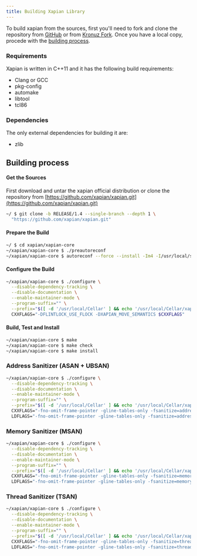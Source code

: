 ```yaml
---
title: Building Xapian Library
---
```


[GitHub]: https://github.com/xapian/xapian
[Kronuz Fork]: https://github.com/Kronuz/xapian

To build xapian from the sources, first you'll need to fork and clone the
repository from [GitHub] or from [Kronuz Fork]. Once you have a local copy,
procede with the [building process](#building-process).


### Requirements

Xapian is written in C++11 and it has the following build requirements:

* Clang or GCC
* pkg-config
* automake
* libtool
* tcl86


### Dependencies

The only external dependencies for building it are:

* zlib


## Building process

#### Get the Sources

First download and untar the xapian official distribution or clone the
repository from [https://github.com/xapian/xapian.git](https://github.com/xapian/xapian.git)

```sh
~/ $ git clone -b RELEASE/1.4 --single-branch --depth 1 \
  "https://github.com/xapian/xapian.git"
```

#### Prepare the Build

```sh
~/ $ cd xapian/xapian-core
~/xapian/xapian-core $ ./preautoreconf
~/xapian/xapian-core $ autoreconf --force --install -Im4 -I/usr/local/share/aclocal
```

#### Configure the Build

```sh
~/xapian/xapian-core $ ./configure \
  --disable-dependency-tracking \
  --disable-documentation \
  --enable-maintainer-mode \
  --program-suffix="" \
  --prefix="$([ -d '/usr/local/Cellar' ] && echo '/usr/local/Cellar/xapian/1.4' || echo '/usr/local')" \
  CXXFLAGS="-DFLINTLOCK_USE_FLOCK -DXAPIAN_MOVE_SEMANTICS $CXXFLAGS"
```

#### Build, Test and Install

```sh
~/xapian/xapian-core $ make
~/xapian/xapian-core $ make check
~/xapian/xapian-core $ make install
```


### Address Sanitizer (ASAN + UBSAN)

```sh
~/xapian/xapian-core $ ./configure \
  --disable-dependency-tracking \
  --disable-documentation \
  --enable-maintainer-mode \
  --program-suffix="" \
  --prefix="$([ -d '/usr/local/Cellar' ] && echo '/usr/local/Cellar/xapian/1.4-asan' || echo '/usr/local')" \
  CXXFLAGS="-fno-omit-frame-pointer -gline-tables-only -fsanitize=address -fsanitize=undefined -fno-sanitize=vptr,function -fno-sanitize-recover=all -DFLINTLOCK_USE_FLOCK -DXAPIAN_MOVE_SEMANTICS $CXXFLAGS" \
  LDFLAGS="-fno-omit-frame-pointer -gline-tables-only -fsanitize=address -fsanitize=undefined -fno-sanitize=vptr,function -fno-sanitize-recover=all $LDFLAGS"
```


### Memory Sanitizer (MSAN)

```sh
~/xapian/xapian-core $ ./configure \
  --disable-dependency-tracking \
  --disable-documentation \
  --enable-maintainer-mode \
  --program-suffix="" \
  --prefix="$([ -d '/usr/local/Cellar' ] && echo '/usr/local/Cellar/xapian/1.4-msan' || echo '/usr/local')" \
  CXXFLAGS="-fno-omit-frame-pointer -gline-tables-only -fsanitize=memory -fsanitize-memory-track-origins -DFLINTLOCK_USE_FLOCK -DXAPIAN_MOVE_SEMANTICS $CXXFLAGS" \
  LDFLAGS="-fno-omit-frame-pointer -gline-tables-only -fsanitize=memory -fsanitize-memory-track-origins $LDFLAGS"
```


### Thread Sanitizer (TSAN)

```sh
~/xapian/xapian-core $ ./configure \
  --disable-dependency-tracking \
  --disable-documentation \
  --enable-maintainer-mode \
  --program-suffix="" \
  --prefix="$([ -d '/usr/local/Cellar' ] && echo '/usr/local/Cellar/xapian/1.4-tsan' || echo '/usr/local')" \
  CXXFLAGS="-fno-omit-frame-pointer -gline-tables-only -fsanitize=thread -DFLINTLOCK_USE_FLOCK -DXAPIAN_MOVE_SEMANTICS $CXXFLAGS" \
  LDFLAGS="-fno-omit-frame-pointer -gline-tables-only -fsanitize=thread $LDFLAGS"
```
